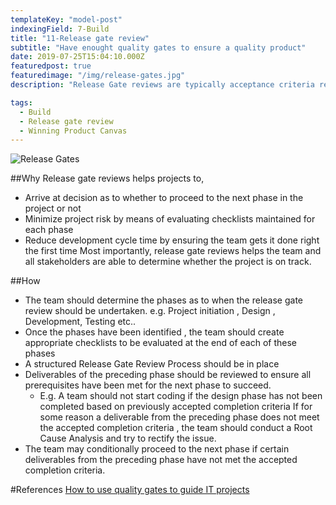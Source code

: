 ```yaml
---
templateKey: "model-post"
indexingField: 7-Build
title: "11-Release gate review"
subtitle: "Have enought quality gates to ensure a quality product"
date: 2019-07-25T15:04:10.000Z
featuredpost: true
featuredimage: "/img/release-gates.jpg"
description: "Release Gate reviews are typically acceptance criteria reviews with predefined quality criteria that a project must meet in order to proceed from one stage of its lifecycle to the next."

tags:
  - Build
  - Release gate review
  - Winning Product Canvas
---
```


![Release Gates](/img/release-gates.jpg)

##Why
Release gate reviews helps projects to,

- Arrive at decision as to whether to proceed to the next phase in the project or not
- Minimize project risk by means of evaluating checklists maintained for each phase
- Reduce development cycle time by ensuring the team gets it done right the first time
  Most importantly, release gate reviews helps the team and all stakeholders are able to determine whether the project is on track.

##How

- The team should determine the phases as to when the release gate review should be undertaken. e.g. Project initiation , Design , Development, Testing etc..
- Once the phases have been identified , the team should create appropriate checklists to be evaluated at the end of each of these phases
- A structured Release Gate Review Process should be in place
- Deliverables of the preceding phase should be reviewed to ensure all prerequisites have been met for the next phase to succeed.
  - E.g. A team should not start coding if the design phase has not been completed based on previously accepted completion criteria
    If for some reason a deliverable from the preceding phase does not meet the accepted completion criteria , the team should conduct a Root Cause Analysis and try to rectify the issue.
- The team may conditionally proceed to the next phase if certain deliverables from the preceding phase have not met the accepted completion criteria.

#References
[How to use quality gates to guide IT projects](https://www.techrepublic.com/article/how-to-use-quality-gates-to-guide-it-projects/)
